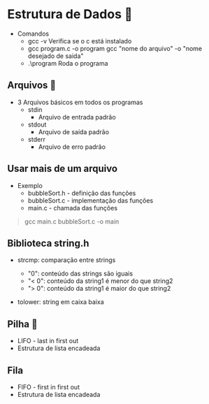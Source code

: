 # Estrutura de Dados :open_file_folder:

- Comandos
    - gcc -v 
        Verifica se o c está instalado
    - gcc program.c -o program
        gcc "nome do arquivo" -o "nome desejado de saida"
    - .\program
        Roda o programa

## Arquivos :scroll:

- 3 Arquivos básicos em todos os programas
    - stdin
        - Arquivo de entrada padrão
    - stdout
        - Arquivo de saída padrão
    - stderr
        - Arquivo de erro padrão

## Usar mais de um arquivo

- Exemplo
    - bubbleSort.h - definição das funções
    - bubbleSort.c - implementação das funções
    - main.c - chamada das funções

> gcc main.c bubbleSort.c -o main

## Biblioteca string.h
- strcmp: comparação entre strings
    -  "0": conteúdo das strings são iguais
    - "< 0": conteúdo da string1 é menor do que string2
    - "> 0": conteúdo da string1 é maior do que string2 

- tolower: string em caixa baixa

## Pilha :battery:
- LIFO - last in first out
- Estrutura de lista encadeada 

## Fila
- FIFO - first in first out
- Estrutura de lista encadeada 
